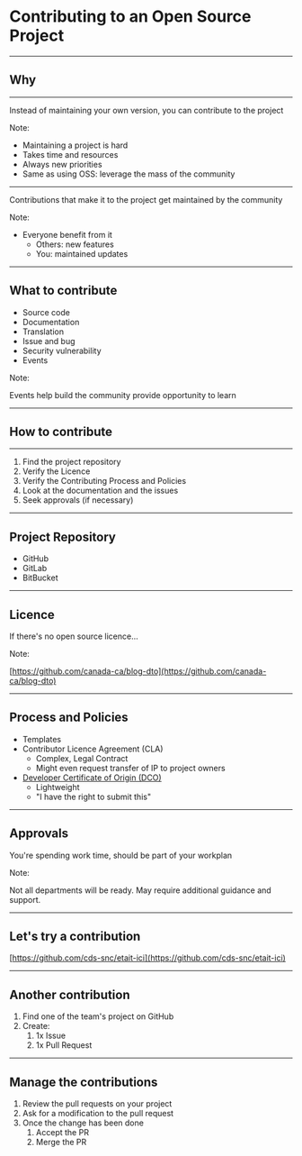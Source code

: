 # Contributing to an Open Source Project

<!--markdownlint-disable MD035-->

---

## Why

------

Instead of maintaining your own version, you can contribute to the project

Note:

* Maintaining a project is hard
* Takes time and resources
* Always new priorities
* Same as using OSS: leverage the mass of the community

------

Contributions that make it to the project get maintained by the community

Note:

* Everyone benefit from it
  * Others: new features
  * You: maintained updates

---

## What to contribute

* Source code
* Documentation
* Translation
* Issue and bug
* Security vulnerability
* Events

Note:

Events help build the community provide opportunity to learn

---

## How to contribute

---

1. Find the project repository
1. Verify the Licence
1. Verify the Contributing Process and Policies
1. Look at the documentation and the issues
1. Seek approvals (if necessary)

------

## Project Repository

* GitHub
* GitLab
* BitBucket

------

## Licence

If there's no open source licence...

Note:

[https://github.com/canada-ca/blog-dto](https://github.com/canada-ca/blog-dto)

------

## Process and Policies

* Templates
* Contributor Licence Agreement (CLA)
  * Complex, Legal Contract
  * Might even request transfer of IP to project owners
* [Developer Certificate of Origin (DCO)](https://developercertificate.org/)
  * Lightweight
  * "I have the right to submit this"

------

## Approvals

You're spending work time, should be part of your workplan

Note:

Not all departments will be ready. 
May require additional guidance and support.

---

## Let's try a contribution

[https://github.com/cds-snc/etait-ici](https://github.com/cds-snc/etait-ici)

------

## Another contribution

1. Find one of the team's project on GitHub
2. Create:
   1. 1x Issue
   2. 1x Pull Request

---

## Manage the contributions

1. Review the pull requests on your project
2. Ask for a modification to the pull request
3. Once the change has been done
   1. Accept the PR
   2. Merge the PR

<!--markdownlint-enable MD035-->
